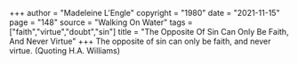 +++
author = "Madeleine L'Engle"
copyright = "1980"
date = "2021-11-15"
page = "148"
source = "Walking On Water"
tags = ["faith","virtue","doubt","sin"]
title = "The Opposite Of Sin Can Only Be Faith, And Never Virtue"
+++
The opposite of sin can only be faith, and never virtue. (Quoting H.A. Williams)
